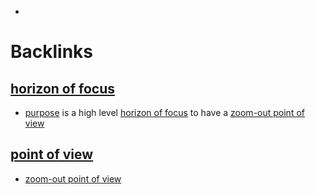 - 

# Backlinks
## [horizon of focus](<horizon of focus.md>)
- [purpose](<purpose.md>) is a high level [horizon of focus](<horizon of focus.md>) to have a [zoom-out point of view](<zoom-out point of view.md>)

## [point of view](<point of view.md>)
- [zoom-out point of view](<zoom-out point of view.md>)


